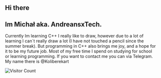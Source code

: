 ## Hi there 
## Im Michał aka. AndreansxTech. 
Currently Im learning C++ 
I really like to draw, however due to a lot of learning I can`t really draw a lot (I have not touched a pencil since the summer break).</b>
But programming in C++ also brings me joy, and a hope for it to be my future job. Most of my free time I spend on studying for school or learning programming.
If you want to contact me you can via Telegram. My name there is @Koliberekart
<!--
**AndreansxTech/AndreansxTech** is a ✨ _special_ ✨ repository because its `README.md` (this file) appears on your GitHub profile.

Here are some ideas to get you started:

- 🔭 I’m currently working on ...
- 🌱 I’m currently learning ...
- 👯 I’m looking to collaborate on ...
- 🤔 I’m looking for help with ...
- 💬 Ask me about ...
- 📫 How to reach me: ...
- 😄 Pronouns: ...
- ⚡ Fun fact: ...
-->
![Visitor Count](https://profile-counter.glitch.me/{AndreansxTech}/count.svg)

